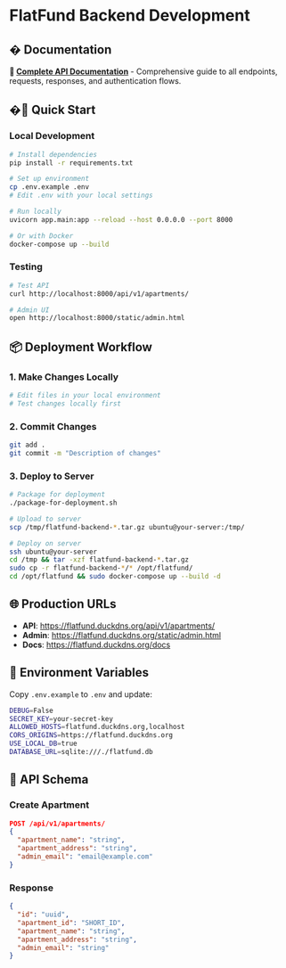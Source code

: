 # FlatFund Backend Development

## � Documentation

**🔗 [Complete API Documentation](./API_DOCUMENTATION.md)** - Comprehensive guide to all endpoints, requests, responses, and authentication flows.

## �🚀 Quick Start

### Local Development
```bash
# Install dependencies
pip install -r requirements.txt

# Set up environment
cp .env.example .env
# Edit .env with your local settings

# Run locally
uvicorn app.main:app --reload --host 0.0.0.0 --port 8000

# Or with Docker
docker-compose up --build
```

### Testing
```bash
# Test API
curl http://localhost:8000/api/v1/apartments/

# Admin UI
open http://localhost:8000/static/admin.html
```

## 📦 Deployment Workflow

### 1. Make Changes Locally
```bash
# Edit files in your local environment
# Test changes locally first
```

### 2. Commit Changes
```bash
git add .
git commit -m "Description of changes"
```

### 3. Deploy to Server
```bash
# Package for deployment
./package-for-deployment.sh

# Upload to server
scp /tmp/flatfund-backend-*.tar.gz ubuntu@your-server:/tmp/

# Deploy on server
ssh ubuntu@your-server
cd /tmp && tar -xzf flatfund-backend-*.tar.gz
sudo cp -r flatfund-backend-*/* /opt/flatfund/
cd /opt/flatfund && sudo docker-compose up --build -d
```

## 🌐 Production URLs

- **API**: https://flatfund.duckdns.org/api/v1/apartments/
- **Admin**: https://flatfund.duckdns.org/static/admin.html  
- **Docs**: https://flatfund.duckdns.org/docs

## 🔧 Environment Variables

Copy `.env.example` to `.env` and update:

```bash
DEBUG=False
SECRET_KEY=your-secret-key
ALLOWED_HOSTS=flatfund.duckdns.org,localhost
CORS_ORIGINS=https://flatfund.duckdns.org
USE_LOCAL_DB=true
DATABASE_URL=sqlite:///./flatfund.db
```

## 📱 API Schema

### Create Apartment
```json
POST /api/v1/apartments/
{
  "apartment_name": "string",
  "apartment_address": "string", 
  "admin_email": "email@example.com"
}
```

### Response
```json
{
  "id": "uuid",
  "apartment_id": "SHORT_ID",
  "apartment_name": "string",
  "apartment_address": "string",
  "admin_email": "string"
}
```
